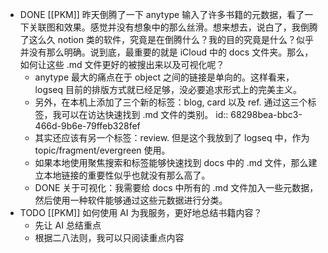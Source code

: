 - DONE [[PKM]] 昨天倒腾了一下 anytype 输入了许多书籍的元数据，看了一下关联图和效果。感觉并没有想象中的那么丝滑。想来想去，说白了，我倒腾了这么久 notion 类的软件，究竟是在倒腾什么？我的目的究竟是什么？似乎并没有那么明确。说到底，最重要的就是 iCloud 中的 docs 文件夹。那么，如何让这些 .md 文件更好的被搜出来以及可视化呢？
	- anytype 最大的痛点在于 object 之间的链接是单向的。这样看来，logseq 目前的排版方式就已经足够，没必要追求形式上的完美主义。
	- 另外，在本机上添加了三个新的标签：blog, card 以及 ref. 通过这三个标签，我可以在访达快速找到 .md 文件的类别。
	  id:: 68298bea-bbc3-466d-9b6e-79ffeb328fef
	- 其实还应该有另一个标签：review. 但是这个我放到了 logseq 中，作为 topic/fragment/evergreen 使用。
	- 如果本地使用聚焦搜索和标签能够快速找到 docs 中的 .md 文件，那么建立本地链接的重要性似乎也就没有那么高了。
	- DONE 关于可视化：我需要给 docs 中所有的 .md 文件加入一些元数据，然后使用一种软件能够通过这些元数据进行分类。
- TODO [[PKM]] 如何使用 AI 为我服务，更好地总结书籍内容？
	- 先让 AI 总结重点
	- 根据二八法则，我可以只阅读重点内容